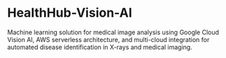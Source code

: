 # HealthHub-Vision-AI
Machine learning solution for medical image analysis using Google Cloud Vision AI, AWS serverless architecture, and multi-cloud integration for automated disease identification in X-rays and medical imaging.
